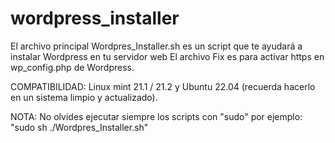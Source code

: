 # wordpress_installer

El archivo principal Wordpres_Installer.sh es un script que te ayudará a instalar Wordpress en tu servidor web
El archivo Fix es para activar https en wp_config.php de Wordpress.


COMPATIBILIDAD: Linux mint 21.1 / 21.2 y Ubuntu 22.04 (recuerda hacerlo en un sistema limpio y actualizado).

NOTA: No olvides ejecutar siempre los scripts con "sudo" por ejemplo: "sudo sh ./Wordpres_Installer.sh"
